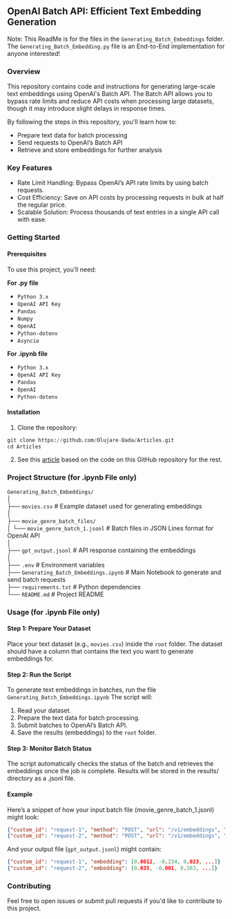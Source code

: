 ## OpenAI Batch API: Efficient Text Embedding Generation

Note: This ReadMe is for the files in the `Generating_Batch_Embeddings` folder. The `Generating_Batch_Embedding.py` file is an End-to-End implementation for anyone interested!

### Overview
This repository contains code and instructions for generating large-scale text embeddings using OpenAI's Batch API. The Batch API allows you to bypass rate limits and reduce API costs when processing large datasets, though it may introduce slight delays in response times.

By following the steps in this repository, you'll learn how to:

- Prepare text data for batch processing
- Send requests to OpenAI’s Batch API
- Retrieve and store embeddings for further analysis

### Key Features
- Rate Limit Handling: Bypass OpenAI’s API rate limits by using batch requests.
- Cost Efficiency: Save on API costs by processing requests in bulk at half the regular price.
- Scalable Solution: Process thousands of text entries in a single API call with ease.

### Getting Started
#### Prerequisites
To use this project, you’ll need:

**For .py file**
- `Python 3.x`
- `OpenAI API Key`
- `Pandas`
- `Numpy`
- `OpenAI`
- `Python-dotenv`
- `Asyncio`

**For .ipynb file**
- `Python 3.x`
- `OpenAI API Key`
- `Pandas`
- `OpenAI`
- `Python-dotenv`


#### Installation
1. Clone the repository:

```Python 
git clone https://github.com/Olujare-Dada/Articles.git
cd Articles
```

2. See this [article](https://medium.com/p/c9cd5f8a1961/edit) based on the code on this GitHub repository for the rest.


### Project Structure (for .ipynb File only)
`Generating_Batch_Embeddings/`<br>
│<br>
├──  `movies.csv`                            # Example dataset used for generating embeddings<br>
│<br>
├── `movie_genre_batch_files/`<br>
│   └── `movie_genre_batch_1.jsonl`          # Batch files in JSON Lines format for OpenAI API<br>
│<br>
├── `gpt_output.jsonl`                       # API response containing the embeddings<br>
│<br>
├── `.env`                                   # Environment variables<br>
├── `Generating_Batch_Embeddings.ipynb`      # Main Notebook to generate and send batch requests<br>
├── `requirements.txt`                       # Python dependencies<br>
└── `README.md`                              # Project README<br>


### Usage (for .ipynb File only)
#### Step 1: Prepare Your Dataset
Place your text dataset (e.g., `movies.csv`) inside the `root` folder. The dataset should have a column that contains the text you want to generate embeddings for.

#### Step 2: Run the Script
To generate text embeddings in batches, run the file `Generating_Batch_Embeddings.ipynb`
The script will:
1. Read your dataset.
2. Prepare the text data for batch processing.
3. Submit batches to OpenAI’s Batch API.
4. Save the results (embeddings) to the `root` folder.

#### Step 3: Monitor Batch Status
The script automatically checks the status of the batch and retrieves the embeddings once the job is complete. Results will be stored in the results/ directory as a .jsonl file.

#### Example
Here’s a snippet of how your input batch file (movie_genre_batch_1.jsonl) might look:
```json
{"custom_id": "request-1", "method": "POST", "url": "/v1/embeddings", "body": {"model": "text-embedding-ada-002", "input": "Adventure|Animation|Children"}}
{"custom_id": "request-2", "method": "POST", "url": "/v1/embeddings", "body": {"model": "text-embedding-ada-002", "input": "Comedy"}}
```
And your output file (`gpt_output.jsonl`) might contain:
```json
{"custom_id": "request-1", "embedding": [0.0012, -0.234, 0.023, ...]}
{"custom_id": "request-2", "embedding": [0.035, -0.001, 0.563, ...]}
```

### Contributing
Feel free to open issues or submit pull requests if you'd like to contribute to this project.
